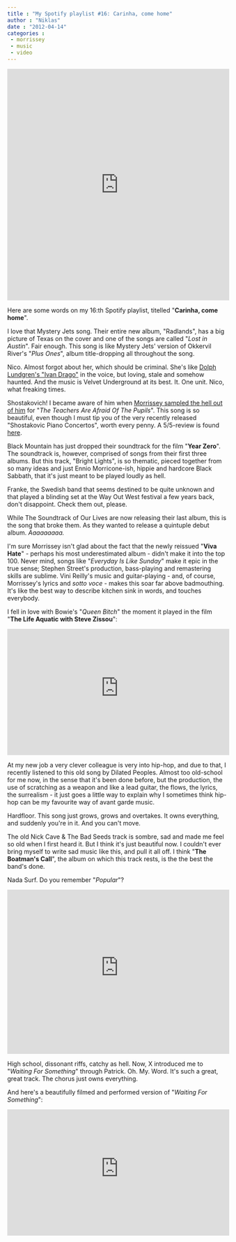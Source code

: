 ```yaml
---
title : "My Spotify playlist #16: Carinha, come home"
author : "Niklas"
date : "2012-04-14"
categories : 
 - morrissey
 - music
 - video
---
```


<iframe src="https://embed.spotify.com/?uri=spotify:user:pivic:playlist:0Xr7rZDE7cwUU3rNJmengD" width="510" height="530" frameborder="0" allowtransparency="true"></iframe>

Here are some words on my 16:th Spotify playlist, titelled "**Carinha, come home**".

I love that Mystery Jets song. Their entire new album, "Radlands", has a big picture of Texas on the cover and one of the songs are called "_Lost in Austin_". Fair enough. This song is like Mystery Jets' version of Okkervil River's "_Plus Ones_", album title-dropping all throughout the song.

Nico. Almost forgot about her, which should be criminal. She's like [Dolph Lundgren's "Ivan Drago"](http://www.youtube.com/watch?v=ZaMu6NldFCw) in the voice, but loving, stale and somehow haunted. And the music is Velvet Underground at its best. It. One unit. Nico, what freaking times.

Shostakovich! I became aware of him when [Morrissey sampled the hell out of him](https://niklasblog.com/?p=2776) for "_The Teachers Are Afraid Of The Pupils_". This song is so beautiful, even though I must tip you of the very recently released "Shostakovic Piano Concertos", worth every penny. A 5/5-review is found [here](http://www.guardian.co.uk/music/2012/feb/09/shostakovich-melnikov-faust-mco-review).

Black Mountain has just dropped their soundtrack for the film "**Year Zero**". The soundtrack is, however, comprised of songs from their first three albums. But this track, "Bright Lights", is so thematic, pieced together from so many ideas and just Ennio Morricone-ish, hippie and hardcore Black Sabbath, that it's just meant to be played loudly as hell.

Franke, the Swedish band that seems destined to be quite unknown and that played a blinding set at the Way Out West festival a few years back, don't disappoint. Check them out, please.

While The Soundtrack of Our Lives are now releasing their last album, this is the song that broke them. As they wanted to release a quintuple debut album. _Aaaaaaaaa._

I'm sure Morrissey isn't glad about the fact that the newly reissued "**Viva Hate**" - perhaps his most underestimated album - didn't make it into the top 100. Never mind, songs like "_Everyday Is Like Sunday_" make it epic in the true sense; Stephen Street's production, bass-playing and remastering skills are sublime. Vini Reilly's music and guitar-playing - and, of course, Morrissey's lyrics and _sotto voce_ - makes this soar far above badmouthing. It's like the best way to describe kitchen sink in words, and touches everybody.

I fell in love with Bowie's "_Queen Bitch_" the moment it played in the film "**The Life Aquatic with Steve Zissou**":

<iframe width="510" height="289" src="https://www.youtube-nocookie.com/embed/YOYCReeRTLc?rel=0" frameborder="0" allowfullscreen></iframe>

At my new job a very clever colleague is very into hip-hop, and due to that, I recently listened to this old song by Dilated Peoples. Almost too old-school for me now, in the sense that it's been done before, but the production, the use of scratching as a weapon and like a lead guitar, the flows, the lyrics, the surrealism - it just goes a little way to explain why I sometimes think hip-hop can be my favourite way of avant garde music.

Hardfloor. This song just grows, grows and overtakes. It owns everything, and suddenly you're in it. And you can't move.

The old Nick Cave & The Bad Seeds track is sombre, sad and made me feel so old when I first heard it. But I think it's just beautiful now. I couldn't ever bring myself to write sad music like this, and pull it all off. I think "**The Boatman's Call**", the album on which this track rests, is the the best the band's done.

Nada Surf. Do you remember "_Popular_"?

<iframe width="510" height="376" src="https://www.youtube-nocookie.com/embed/RNc45FTenhg?rel=0" frameborder="0" allowfullscreen></iframe>

High school, dissonant riffs, catchy as hell. Now, X introduced me to "_Waiting For Something_" through Patrick. Oh. My. Word. It's such a great, great track. The chorus just owns everything.

And here's a beautifully filmed and performed version of "_Waiting For Something_":

<iframe width="510" height="289" src="https://www.youtube-nocookie.com/embed/QTVTuyBvPM0?rel=0" frameborder="0" allowfullscreen></iframe>

